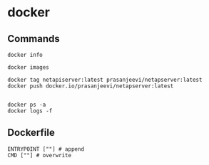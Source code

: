 # docker

## Commands
```
docker info

docker images

docker tag netapiserver:latest prasanjeevi/netapserver:latest
docker push docker.io/prasanjeevi/netapserver:latest


docker ps -a
docker logs -f
```
## Dockerfile
```
ENTRYPOINT [""] # append
CMD [""] # overwrite
